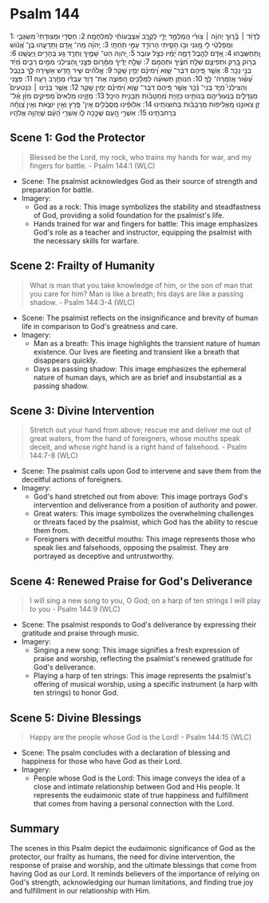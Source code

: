 # Psalm 144
1: לְדָוִ֨ד ׀ בָּ֘ר֤וּךְ יְהוָ֨ה ׀ צוּרִ֗י הַֽמְלַמֵּ֣ד יָדַ֣י לַקְרָ֑ב אֶ֝צְבְּעוֹתַ֗י לַמִּלְחָמָֽה׃
2: חַסְדִּ֥י וּמְצוּדָתִי֮ מִשְׂגַּבִּ֪י וּֽמְפַלְטִ֫י לִ֥י מָ֭גִנִּי וּב֣וֹ חָסִ֑יתִי הָרוֹדֵ֖ד עַמִּ֣י תַחְתָּֽי׃
3: יְֽהוָ֗ה מָה־ אָ֭דָם וַתֵּדָעֵ֑הוּ בֶּן־ אֱ֝נ֗וֹשׁ וַֽתְּחַשְּׁבֵֽהוּ׃
4: אָ֭דָם לַהֶ֣בֶל דָּמָ֑ה יָ֝מָ֗יו כְּצֵ֣ל עוֹבֵֽר׃
5: יְ֭הוָה הַט־ שָׁמֶ֣יךָ וְתֵרֵ֑ד גַּ֖ע בֶּהָרִ֣ים וְֽיֶעֱשָֽׁנוּ׃
6: בְּר֣וֹק בָּ֭רָק וּתְפִיצֵ֑ם שְׁלַ֥ח חִ֝צֶּ֗יךָ וּתְהֻמֵּֽם׃
7: שְׁלַ֥ח יָדֶ֗יךָ מִמָּ֫ר֥וֹם פְּצֵ֣נִי וְ֭הַצִּילֵנִי מִמַּ֣יִם רַבִּ֑ים מִ֝יַּ֗ד בְּנֵ֣י נֵכָֽר׃
8: אֲשֶׁ֣ר פִּ֭יהֶם דִּבֶּר־ שָׁ֑וְא וִֽ֝ימִינָ֗ם יְמִ֣ין שָֽׁקֶר׃
9: אֱֽלֹהִ֗ים שִׁ֣יר חָ֭דָשׁ אָשִׁ֣ירָה לָּ֑ךְ בְּנֵ֥בֶל עָ֝שׂ֗וֹר אֲזַמְּרָה־ לָּֽךְ׃
10: הַנּוֹתֵ֥ן תְּשׁוּעָ֗ה לַמְּלָ֫כִ֥ים הַ֭פּוֹצֶה אֶת־ דָּוִ֥ד עַבְדּ֗וֹ מֵחֶ֥רֶב רָעָֽה׃
11: פְּצֵ֥נִי וְהַצִּילֵנִי֮ מִיַּ֪ד בְּֽנֵי־ נֵ֫כָ֥ר אֲשֶׁ֣ר פִּ֭יהֶם דִּבֶּר־ שָׁ֑וְא וִֽ֝ימִינָ֗ם יְמִ֣ין שָֽׁקֶר׃
12: אֲשֶׁ֤ר בָּנֵ֨ינוּ ׀ כִּנְטִעִים֮ מְגֻדָּלִ֪ים בִּֽנְעוּרֵ֫יהֶ֥ם בְּנוֹתֵ֥ינוּ כְזָוִיֹּ֑ת מְ֝חֻטָּב֗וֹת תַּבְנִ֥ית הֵיכָֽל׃
13: מְזָוֵ֣ינוּ מְלֵאִים֮ מְפִיקִ֥ים מִזַּ֗ן אֶ֫ל־ זַ֥ן צֹאונֵ֣נוּ מַ֭אֲלִיפוֹת מְרֻבָּב֗וֹת בְּחוּצוֹתֵֽינוּ׃
14: אַלּוּפֵ֗ינוּ מְֽסֻבָּ֫לִ֥ים אֵֽין־ פֶּ֭רֶץ וְאֵ֣ין יוֹצֵ֑את וְאֵ֥ין צְ֝וָחָ֗ה בִּרְחֹבֹתֵֽינוּ׃
15: אַשְׁרֵ֣י הָ֭עָם שֶׁכָּ֣כָה לּ֑וֹ אַֽשְׁרֵ֥י הָ֝עָ֗ם שֶׁיֲהוָ֥ה אֱלֹהָֽיו׃

## Scene 1: God the Protector

> Blessed be the Lord, my rock, who trains my hands for war, and my fingers for battle. - Psalm 144:1 (WLC)

- Scene: The psalmist acknowledges God as their source of strength and preparation for battle.
- Imagery: 
  - God as a rock: This image symbolizes the stability and steadfastness of God, providing a solid foundation for the psalmist's life.
  - Hands trained for war and fingers for battle: This image emphasizes God's role as a teacher and instructor, equipping the psalmist with the necessary skills for warfare.

## Scene 2: Frailty of Humanity

> What is man that you take knowledge of him, or the son of man that you care for him? Man is like a breath; his days are like a passing shadow. - Psalm 144:3-4 (WLC)

- Scene: The psalmist reflects on the insignificance and brevity of human life in comparison to God's greatness and care.
- Imagery:
  - Man as a breath: This image highlights the transient nature of human existence. Our lives are fleeting and transient like a breath that disappears quickly.
  - Days as passing shadow: This image emphasizes the ephemeral nature of human days, which are as brief and insubstantial as a passing shadow.

## Scene 3: Divine Intervention

> Stretch out your hand from above; rescue me and deliver me out of great waters, from the hand of foreigners, whose mouths speak deceit, and whose right hand is a right hand of falsehood. - Psalm 144:7-8 (WLC)

- Scene: The psalmist calls upon God to intervene and save them from the deceitful actions of foreigners.
- Imagery:
  - God's hand stretched out from above: This image portrays God's intervention and deliverance from a position of authority and power.
  - Great waters: This image symbolizes the overwhelming challenges or threats faced by the psalmist, which God has the ability to rescue them from.
  - Foreigners with deceitful mouths: This image represents those who speak lies and falsehoods, opposing the psalmist. They are portrayed as deceptive and untrustworthy.

## Scene 4: Renewed Praise for God's Deliverance

> I will sing a new song to you, O God; on a harp of ten strings I will play to you - Psalm 144:9 (WLC)

- Scene: The psalmist responds to God's deliverance by expressing their gratitude and praise through music.
- Imagery:
  - Singing a new song: This image signifies a fresh expression of praise and worship, reflecting the psalmist's renewed gratitude for God's deliverance.
  - Playing a harp of ten strings: This image represents the psalmist's offering of musical worship, using a specific instrument (a harp with ten strings) to honor God.

## Scene 5: Divine Blessings

> Happy are the people whose God is the Lord! - Psalm 144:15 (WLC)

- Scene: The psalm concludes with a declaration of blessing and happiness for those who have God as their Lord.
- Imagery:
  - People whose God is the Lord: This image conveys the idea of a close and intimate relationship between God and His people. It represents the eudaimonic state of true happiness and fulfillment that comes from having a personal connection with the Lord.

## Summary

The scenes in this Psalm depict the eudaimonic significance of God as the protector, our frailty as humans, the need for divine intervention, the response of praise and worship, and the ultimate blessings that come from having God as our Lord.  It reminds believers of the importance of relying on God's strength, acknowledging our human limitations, and finding true joy and fulfillment in our relationship with Him.